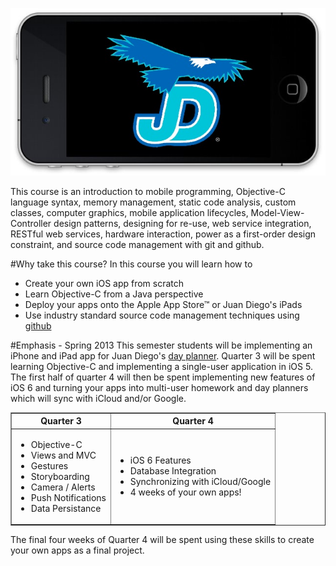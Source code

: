 ![JD Eagle iPhone app](/images/jd-iphone.jpeg)

This course is an introduction to mobile programming, 
Objective-C language syntax, memory management, static code analysis,
custom classes, computer graphics, mobile application lifecycles,
Model-View-Controller design patterns, designing for re-use,
web service integration, RESTful web services, hardware interaction,
power as a first-order design constraint, and source code management with 
git and github.

#Why take this course?
In this course you will learn how to
- Create your own iOS app from scratch
- Learn Objective-C from a Java perspective
- Deploy your apps onto the Apple App Store&trade; or Juan Diego's iPads
- Use industry standard source code management techniques using [github](www.github.com)

#Emphasis - Spring 2013
This semester students will be implementing an iPhone and iPad app for
Juan Diego's [day planner](/spring13/project/overview). Quarter 3 will be spent
learning Objective-C and implementing a single-user application in iOS 5.
The first half of quarter 4 will then be spent implementing new features of
iOS 6 and turning your apps into multi-user homework and day planners which will
sync with iCloud and/or Google.

<table border="1" cellpadding="10">
  <tr>
    <th>Quarter 3</th>
    <th>Quarter 4</th>
  </tr>
  <tr>
    <td><ul>
      <li>Objective-C</li>
      <li>Views and MVC</li>
      <li>Gestures</li>
      <li>Storyboarding</li>
      <li>Camera / Alerts</li>
      <li>Push Notifications</li>
      <li>Data Persistance</li>
    </ul>
    </td>
    <td><ul>
      <li>iOS 6 Features</li>
      <li>Database Integration</li>
      <li>Synchronizing with iCloud/Google</li>
      <li>4 weeks of your own apps!</li>
    </ul>
    </td>
  </tr>
</table>

The final four weeks of Quarter 4 will be spent using these skills to create
your own apps as a final project.